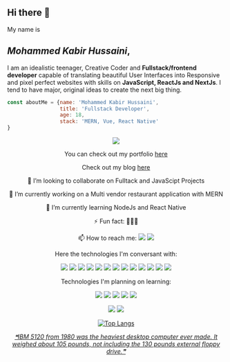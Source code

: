 ## Hi there 👋

My name is 
## *Mohammed Kabir Hussaini*,
I am an idealistic teenager, Creative Coder and **Fullstack/frontend developer** capable of translating beautiful User Interfaces into Responsive and pixel perfect websites with skills on **JavaScript,  ReactJs and NextJs**. I tend to have major, original ideas to create the next big thing.

```javascript
const aboutMe = {name: 'Mohammed Kabir Hussaini',
                 title: 'Fullstack Developer',
                 age: 18,
                 stack: 'MERN, Vue, React Native'
}
```

<div align="center">

![](https://komarev.com/ghpvc/?username=lekandev&color=red)

You can check out my portfolio [here](https://lekan.vercel.app)

Check out my blog [here](https://lekandev.hashnode.dev)

👯 I’m looking to collaborate on Fulltack and JavaScipt Projects

🔭 I’m currently working on a Multi vendor restaurant application with MERN

🌱 I’m currently learning NodeJs and React Native

⚡ Fun fact: 🙂🙂🙂

📫 How to reach me: <img src="https://img.shields.io/badge/lekandev%20-%231DA1F2.svg?&style=for-the-badge&logo=Twitter&logoColor=white"/> <img src="https://img.shields.io/badge/lekandev%20-%230077B5.svg?&style=for-the-badge&logo=linkedin&logoColor=white"/>

Here the technologies I'm conversant with:

![](https://img.shields.io/badge/Code-HTML5-informational?style=flat&logo=html5&logoColor=white&color=4AB197)
![](https://img.shields.io/badge/Code-CSS3-informational?style=flat&logo=CSS3&logoColor=white&color=4AB197)
![](https://img.shields.io/badge/Code-Javascript-informational?style=flat&logo=JavaScript&logoColor=white&color=4AB197)
![](https://img.shields.io/badge/Code-ReactJs-informational?style=flat&logo=React&logoColor=white&color=4AB197)
![](https://img.shields.io/badge/Code-Vuejs-informational?style=flat&logo=Vue.js&logoColor=white&color=4AB197)
![](https://img.shields.io/badge/Code-SASS-informational?style=flat&logo=SASS&logoColor=white&color=4AB197)
![](https://img.shields.io/badge/Code-Git-informational?style=flat&logo=Git&logoColor=white&color=4AB197)
![](https://img.shields.io/badge/Code-Github-informational?style=flat&logo=GitHub&logoColor=white&color=4AB197)
![](https://img.shields.io/badge/Code-Vercel-informational?style=flat&logo=Vercel&logoColor=white&color=4AB197)
![](https://img.shields.io/badge/Code-NextJs-informational?style=flat&logo=Next&logoColor=white&color=4AB197)
![](https://img.shields.io/badge/Code-NodeJs-informational?style=flat&logo=nodejs&logoColor=white&color=4AB197)
![](https://img.shields.io/badge/Code-Express-informational?style=flat&logo=Express&logoColor=white&color=4AB197)
![](https://img.shields.io/badge/Code-MongoDb-informational?style=flat&logo=MongoDb&logoColor=white&color=4AB197)

Technologies I'm planning on learning:

![](https://img.shields.io/badge/Code-Docker-informational?style=flat&logo=docker&logoColor=white&color=4AB197)
![](https://img.shields.io/badge/Code-AWS-informational?style=flat&logo=AWS&logoColor=white&color=4AB197)
![](https://img.shields.io/badge/Code-C++-informational?style=flat&logo=c++&logoColor=white&color=4AB197)
![](https://img.shields.io/badge/Code-Jenkins-informational?style=flat&logo=Jenkins&logoColor=white&color=4AB197)
![](https://img.shields.io/badge/Code-ReactNative-informational?style=flat&logo=Reactnative&logoColor=white&color=4AB197)
  
<p align="center">
<img src="https://github-readme-stats.vercel.app/api?username=lekandev&show_icons=true&theme=bear">
<img src="https://github-readme-streak-stats.herokuapp.com/?user=lekandev&theme=bear" />
</p>

[![Top Langs](https://github-readme-stats.vercel.app/api/top-langs/?username=lekandev&layout=compact&theme=bear&hide=TeX,Java,Objective-C,HTML,CSS)](https://github.com/lekandev/github-readme-stats)

<a align="center" href='https://github.com/marketplace/actions/quote-readme'>
<!--STARTS_HERE_QUOTE_README-->
<i>❝IBM 5120 from 1980 was the heaviest desktop computer ever made. It weighed about 105 pounds, not including the 130 pounds external floppy drive.❞</i>
<!--ENDS_HERE_QUOTE_README-->
</a>
